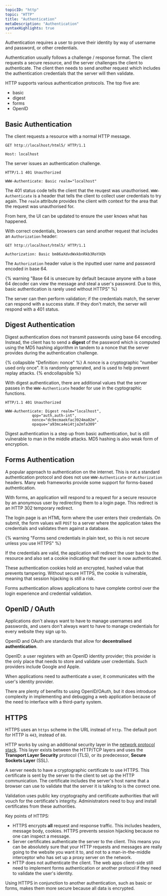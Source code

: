 ```yaml
---
topicID: "http"
topic: "HTTP"
title: "Authentication"
metaDescription: "Authentication"
syntaxHighlights: true
---
```


Authentication requires a user to prove their identity by way of username and password, or other credentials.

Authentication usually follows a challenge / response format. The client requests a secure resource, and the server challenges the client to authenticate. The client then needs to send another request which includes the authentication credentials that the server will then validate.

HTTP supports various authentication protocols. The top five are:

- basic
- digest
- forms
- OpenID

## Basic Authentication

The client requests a resource with a normal HTTP message.

```text
GET http://localhost/html5/ HTTP/1.1

Host: localhost
```

The server issues an authentication challenge.

```text
HTTP/1.1 401 Unauthorized

WWW-Authenticate: Basic realm="localhost"
```

The 401 status code tells the client that the reuqest was unauthorised. `WWW-Authenticate` is a header that tells the client to collect user credentials to try again. The `realm` attribute provides the client with context for the area that the request was unauthorised for.

From here, the UI can be updated to ensure the user knows what has happened.

With correct credentials, browsers can send another request that includes an `Authorization` header:

```text
GET http://localhost/html5/ HTTP/1.1 

Authorization: Basic bm86aXdvdWxkbnRkb3RoYXQh
```

The `Authorization` header value is the inputted user name and password encoded in base 64.

{% warning "Base 64 is unsecure by default because anyone with a base 64 decoder can view the message and steal a user's password. Due to this, basic authentication is rarely used without HTTPS" %}

The server can then perform validation; if the credentials match, the server can respond with a success state. If they don't match, the server will respond with a 401 status.

## Digest Authentication

Digest authentication does not transmit passwords using base 64 encoding. Instead, the client has to send a **digest** of the password which is computed using the MD5 hashing algorithm in tandem to a nonce that the server provides during the authentication challenge.

{% collapsible "Definition: nonce" %}
A nonce is a cryptographic "number used only once". It is randomly generated, and is used to help prevent replay attacks.
{% endcollapsible %}

With digest authentication, there are additional values that the server passes in the `WWW-Authenticate` header for use in the cyptographic functions.

```text
HTTP/1.1 401 Unauthorized

WWW-Authenticate: Digest realm="localhost",
            qop="auth,auth-int",
            nonce="dc9ecmaekfac3924ma02m",
            opaque="a93mca4ei4tja2mfa309"
```

Digest authentication is a step up from basic authentication, but is still vulnerable to man in the middle attacks. MD5 hashing is also weak form of encryption.

## Forms Authentication

A popular approach to authentication on the internet. This is not a standard authentication protocol and does not use `WWW-Authenticate` or `Authorization` headers. Many web frameworks provide some support for forms-based authentication.

With forms, an application will respond to a request for a secure resource by an anonymous user by redirecting them to a login page. This redirect is an HTTP 302 temporary redirect.

The login page is an HTML form where the user enters their credentials. On submit, the form values will `POST` to a server where the application takes the credentials and validates them against a database.

{% warning "Forms send credentials in plain text, so this is not secure unless you use HTTPS" %}

If the credentials are valid, the application will redirect the user back to the resource and also set a cookie indicating that the user is now authenticated.

These authentication cookies hold an encrypted, hashed value that prevents tampering. Without secure HTTPS, the cookie is vulnerable, meaning that session hijacking is still a risk.

Forms authentication allows applications to have complete control over the login experience and credential validation.

## OpenID / OAuth

Applications don't always want to have to manage usernames and passwords, and users don't always want to have to manage credentials for every website they sign up to.

OpenID and OAuth are standards that allow for **decentralised authentication**.

OpenID: a user registers with an OpenID identity provider; this provider is the only place that needs to store and validate user credentials. Such providers include Google and Apple.

When applications need to authenticate a user, it communicates with the user's identity provider.

There are plenty of benefits to using OpenID/OAuth, but it does introduce complexity in implementing and debugging a web application because of the need to interface with a third-party system.

## HTTPS

HTTPS uses an `https` scheme in the URL instead of `http`. The default port for HTTP is `443`, instead of `80`.

HTTP works by using an additional security layer in the [network protocol stack](/docs/http/connections/#transport-and-network-layers). This layer exists between the HTTP/TCP layers and uses the **Transport Layer Security** protocol (TLS), or its predecessor, **Secure Sockets Layer** (SSL).

A server needs to have a cryptographic certificate to use HTTPS. This certificate is sent by the server to the client to set up the HTTP communication. The certificate includes the server's host name that a browser can use to validate that the server it is talking to is the correct one.

Validation uses public key cryptography and certificate authorities that will vouch for the certificate's integrity. Administrators need to buy and install certificates from these authorities.

Key points of HTTPS:

- HTTPS encrypts **all** request and response traffic. This includes headers, message body, cookies. HTTPS prevents session hijacking because no one can inspect a message.
- Server certificates authenticate the server to the client. This means you can be absolutely sure that your HTTP requests and messages are really going to the website you want it to, and not to a man-in-the-middle interceptor who has set up a proxy server on the network.
- HTTP does not authenticate the client. The web apps client-side still need to implement forms authentication or another protocol if they need to validate the user's identity.

Using HTTPS in conjunction to another authentication, such as basic or forms, makes them more secure because all data is encrypted.

